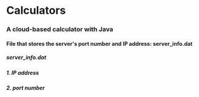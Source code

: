 # Calculators
### A cloud-based calculator with Java

#### File that stores the server's port number and IP address: server_info.dat

##### server_info.dat
##### 1. IP address
##### 2. port number
